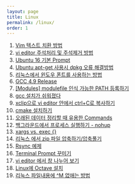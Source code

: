 ```yaml
---
layout: page
title: Linux
permalink: /linux/
order: 1
---
```


1. [Vim 텍스트 치환 방법][1]
1. [vi editor 주석처리 및 주석제거 방법][2]
1. [Ubuntu 16 기본 Prompt][3]
1. [Ubuntu apt-get 사용시 dpkg 오류 해결방법][4]
1. [리눅스에서 윈도우 폰트를 사용하는 방법][5]
1. [GCC 4.9 Release][6]
1. [[Modules] modulefile 인식 가능한 PATH 등록하기][7]
1. [gcc 설치가 쉬워졌다][8]
1. [xclip으로 vi editor 안에서 ctrl+C로 복사하기][9]
 1. [cmake 설치하기][10]
1. [오래된 데이터 정리할 때 유용한 Commands][11]
1. [백그라운드에서 프로세스 실행하기 - nohup][12]
1. [xargs vs. exec {}][13]
1. [리눅스 에서 zip 파일 압축하기/압축풀기][14]
1. [Rsync 예제][15]
1. [Terminal Prompt 꾸미기][16]
1. [vi editor 에서 창 나누어 보기][17]
1. [Linux에 Octave 설치][18]
1. [리눅스 파일내용에 ^M 없애는 방법][19]

[1]:	http://nodolee.github.io/2016/09/04/VIM_replace_text/
[2]:	http://nodolee.github.io/2016/09/03/vim_comment/
[3]:	http://nodolee.github.io/2016/08/31/Ubuntu-PS1/
[4]:	http://nodolee.github.io/2016/08/31/Ubuntu_dpkg/
[5]:	http://nodolee.github.io/2016/08/30/Font_Linux/
[6]:	http://nodolee.github.io/2016/08/03/GCC49-release/
[7]:	http://nodolee.github.io/2015/12/08/modulefile/
[8]:	http://nodolee.github.io/2015/12/03/gcc-installation/
[9]:	http://nodolee.github.io/2015/11/05/vim-ctrlCcopy/
[10]:	http://nodolee.github.io/2015/10/20/Find-oldfiles/
[11]:	http://nodolee.github.io/2015/10/20/Find-oldfiles/
[12]:	http://nodolee.github.io/2015/10/11/nohup/
[13]:	http://nodolee.github.io/2015/09/05/xargs-exec/
[14]:	http://nodolee.github.io/2015/07/10/Linux_Zip/
[15]:	http://nodolee.github.io/2015/07/10/Rsync_Examples/
[16]:	http://nodolee.github.io/2015/07/02/Termial_Prompt/
[17]:	http://nodolee.github.io/2015/06/18/vim_window_split/
[18]:	Linux%EC%97%90%20Octave%20%EC%84%A4%EC%B9%98
[19]:	http://nodolee.github.io/2012/06/27/removeM/